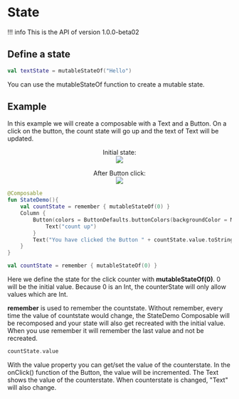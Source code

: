 # State
!!! info
    This is the API of version 1.0.0-beta02

## Define a state
```kotlin
val textState = mutableStateOf("Hello")
```

You can use the mutableStateOf function to create a mutable state.


## Example
In this example we will create a composable with a Text and a Button. On a click on the button, the count state will go up and the text of Text will be updated.

<p align="center">
Initial state:<br>
  <img src ="{{ site.images }}/general/state/state1.png"  />
</p>

<p align="center">
After Button click:<br>
  <img src ="{{ site.images }}/general/state/state2.png"  />
</p>



```kotlin
@Composable
fun StateDemo(){
    val countState = remember { mutableStateOf(0) }
    Column {
        Button(colors = ButtonDefaults.buttonColors(backgroundColor = MaterialTheme.colors.secondary), onClick = { countState.value++ }) {
            Text("count up")
        }
        Text("You have clicked the Button " + countState.value.toString() + " times")
    }
}

```

```kotlin
val countState = remember { mutableStateOf(0) }
```

Here we define the state for the click counter with **mutableStateOf(0)**. 0 will be the initial value. Because 0 is an Int, the counterState will only allow values which are Int.

**remember** is used to remember the countstate. Without remember, every time the value of countstate would change, the StateDemo Composable will be recomposed and your state will also
get recreated with the initial value. When you use remember it will remember the last value and not be recreated.

```kotlin
countState.value
```
With the value property you can get/set the value of the counterstate. In the onClick() function of the Button, the value will be incremented. The Text shows the value of the counterstate. When counterstate is changed, 
"Text" will also change. 